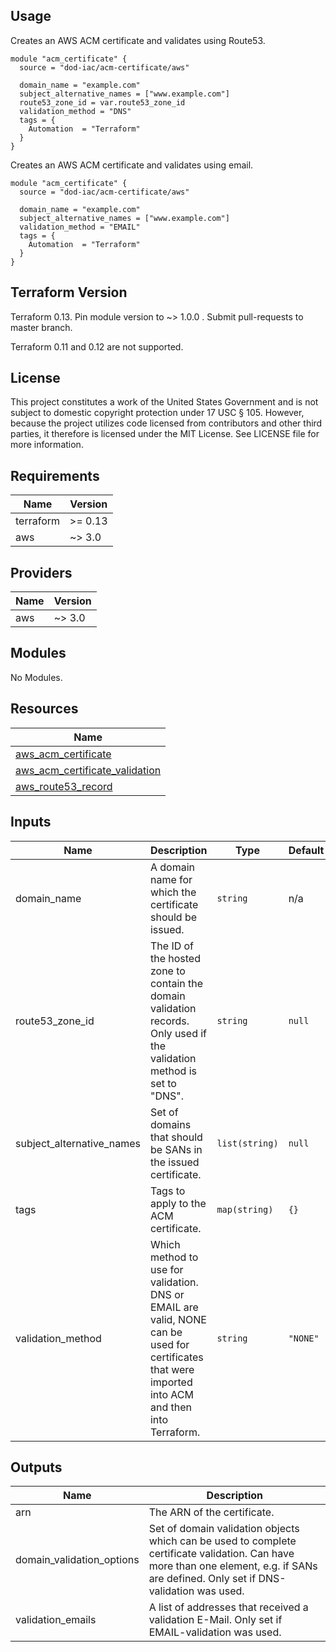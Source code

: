 <!-- BEGINNING OF PRE-COMMIT-TERRAFORM DOCS HOOK -->
## Usage

Creates an AWS ACM certificate and validates using Route53.

```hcl
module "acm_certificate" {
  source = "dod-iac/acm-certificate/aws"

  domain_name = "example.com"
  subject_alternative_names = ["www.example.com"]
  route53_zone_id = var.route53_zone_id
  validation_method = "DNS"
  tags = {
    Automation  = "Terraform"
  }
}
```

Creates an AWS ACM certificate and validates using email.

```hcl
module "acm_certificate" {
  source = "dod-iac/acm-certificate/aws"

  domain_name = "example.com"
  subject_alternative_names = ["www.example.com"]
  validation_method = "EMAIL"
  tags = {
    Automation  = "Terraform"
  }
}
```

## Terraform Version

Terraform 0.13. Pin module version to ~> 1.0.0 . Submit pull-requests to master branch.

Terraform 0.11 and 0.12 are not supported.

## License

This project constitutes a work of the United States Government and is not subject to domestic copyright protection under 17 USC § 105.  However, because the project utilizes code licensed from contributors and other third parties, it therefore is licensed under the MIT License.  See LICENSE file for more information.

## Requirements

| Name | Version |
|------|---------|
| terraform | >= 0.13 |
| aws | ~> 3.0 |

## Providers

| Name | Version |
|------|---------|
| aws | ~> 3.0 |

## Modules

No Modules.

## Resources

| Name |
|------|
| [aws_acm_certificate](https://registry.terraform.io/providers/hashicorp/aws/latest/docs/resources/acm_certificate) |
| [aws_acm_certificate_validation](https://registry.terraform.io/providers/hashicorp/aws/latest/docs/resources/acm_certificate_validation) |
| [aws_route53_record](https://registry.terraform.io/providers/hashicorp/aws/latest/docs/resources/route53_record) |

## Inputs

| Name | Description | Type | Default | Required |
|------|-------------|------|---------|:--------:|
| domain\_name | A domain name for which the certificate should be issued. | `string` | n/a | yes |
| route53\_zone\_id | The ID of the hosted zone to contain the domain validation records.  Only used if the validation method is set to "DNS". | `string` | `null` | no |
| subject\_alternative\_names | Set of domains that should be SANs in the issued certificate. | `list(string)` | `null` | no |
| tags | Tags to apply to the ACM certificate. | `map(string)` | `{}` | no |
| validation\_method | Which method to use for validation. DNS or EMAIL are valid, NONE can be used for certificates that were imported into ACM and then into Terraform. | `string` | `"NONE"` | no |

## Outputs

| Name | Description |
|------|-------------|
| arn | The ARN of the certificate. |
| domain\_validation\_options | Set of domain validation objects which can be used to complete certificate validation. Can have more than one element, e.g. if SANs are defined. Only set if DNS-validation was used. |
| validation\_emails | A list of addresses that received a validation E-Mail. Only set if EMAIL-validation was used. |
<!-- END OF PRE-COMMIT-TERRAFORM DOCS HOOK -->
